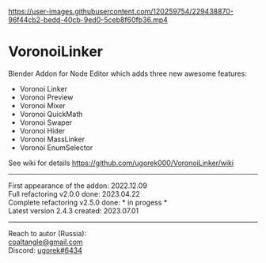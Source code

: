 https://user-images.githubusercontent.com/120259754/229438870-96f44cb2-bedd-40cb-9ed0-5ceb8f60fb36.mp4

# VoronoiLinker
Blender Addon for Node Editor which adds three new awesome features:
* Voronoi Linker  
* Voronoi Preview  
* Voronoi Mixer  
* Voronoi QuickMath  
* Voronoi Swaper  
* Voronoi Hider  
* Voronoi MassLinker  
* Voronoi EnumSelector

See wiki for details https://github.com/ugorek000/VoronoiLinker/wiki

----------------------
First appearance of the addon: 2022.12.09  
Full refactoring v2.0.0 done: 2023.04.22  
Complete refactoring v2.5.0 done: * in progess *  
Latest version 2.4.3 created: 2023.07.01

----------------------
Reach to autor (Russia):  
coaltangle@gmail.com  
Discord: [ugorek#6434](https://discordapp.com/users/275627322424688651)
